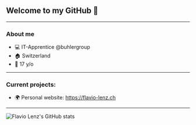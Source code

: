 ## Welcome to my GitHub 👋

---
### About me

  - 💻 IT-Apprentice @buhlergroup
  - 🏠 Switzerland
  - 🎂 17 y/o

---
### Current projects:

  - 🌍 Personal website: https://flavio-lenz.ch

---

![Flavio Lenz's GitHub stats](https://github-readme-stats.vercel.app/api?username=flavio-lenz&theme=blue-green&count_private=true&include_all_commits=true&show_icons=true&hide=prs,issues)
<br>
<!-- ![Top Langs](https://github-readme-stats.vercel.app/api/top-langs/?username=flavio-lenz&theme=blue-green&layout=compact) -->
